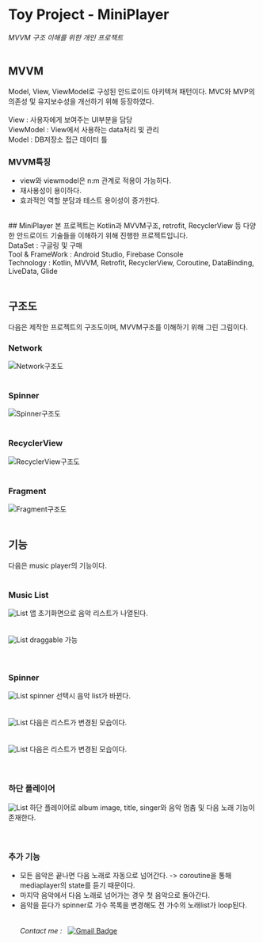 # Toy Project - MiniPlayer
 _MVVM 구조 이해를 위한 개인 프로젝트_
<br><br>
## MVVM
Model, View, ViewModel로 구성된 안드로이드 아키텍쳐 패턴이다. MVC와 MVP의 의존성 및 유지보수성을 개선하기 위해 등장하였다.<br><br>
View : 사용자에게 보여주는 UI부분을 담당 <br>
ViewModel : View에서 사용하는 data처리 및 관리 <br>
Model : DB저장소 접근 데이터 틀 <br>

### MVVM특징
- view와 viewmodel은 n:m 관계로 적용이 가능하다.
- 재사용성이 용이하다.
- 효과적인 역할 분담과 테스트 용이성이 증가한다.

<br>
## MiniPlayer
본 프로젝트는 Kotlin과 MVVM구조, retrofit, RecyclerView 등 다양한 안드로이드 기술들을 이해하기 위해 진행한 프로젝트입니다. 
<br>
DataSet : 구글링 및 구매 <br>
Tool & FrameWork : Android Studio, Firebase Console <br>
Technology : Kotlin, MVVM, Retrofit, RecyclerView, Coroutine, DataBinding, LiveData, Glide
<br><br>

## 구조도
다음은 제작한 프로젝트의 구조도이며, MVVM구조를 이해하기 위해 그린 그림이다. 
<br>
### Network
![Network구조도](./img/Network구조도.PNG)
<br><br>
### Spinner
![Spinner구조도](./img/Spinner구조.PNG)
<br><br>
### RecyclerView
![RecyclerView구조도](./img/Recyclerview구조도.PNG)
<br><br>
### Fragment
![Fragment구조도](./img/Fragment구조도.PNG)
<br><br>

## 기능
다음은 music player의 기능이다.
<br><br>
### Music List 
![List](./img/KakaoTalk_20210429_231518818.jpg)
앱 초기화면으로 음악 리스트가 나열된다.<br>
<br><br>
![List](./img/KakaoTalk_20210429_231518620.jpg)
draggable 가능<br>
<br><br>
### Spinner 
![List](./img/KakaoTalk_20210429_231518454.jpg)
spinner 선택시 음악 list가 바뀐다.<br>
<br><br>
![List](./img/KakaoTalk_20210429_231518297.jpg)
다음은 리스트가 변경된 모습이다.<br>
<br><br>
![List](./img/KakaoTalk_20210429_231518134.jpg)
다음은 리스트가 변경된 모습이다.<br>
<br><br>
### 하단 플레이어
![List](./img/KakaoTalk_20210429_231517979.jpg)
하단 플레이어로 album image, title, singer와 음악 멈춤 및 다음 노래 기능이 존재한다.<br>
<br><br>

### 추가 기능
- 모든 음악은 끝나면 다음 노래로 자동으로 넘어간다. -> coroutine을 통해 mediaplayer의 state를 듣기 때문이다.
- 마지막 음악에서 다음 노래로 넘어가는 경우 첫 음악으로 돌아간다.
- 음악을 듣다가 spinner로 가수 목록을 변경해도 전 가수의 노래list가 loop된다. 
<br><br><br>
_Contact me :_ &nbsp; 
[![Gmail Badge](https://img.shields.io/badge/Gmail-d14836?style=flat-square&logo=Gmail&logoColor=white&link=mailto:hschoi5542@gmail.com)](mailto:hschoi5542@gmail.com)
